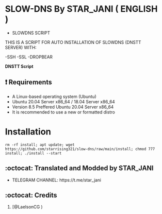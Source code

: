 # SLOW-DNS By STAR_JANI ( ENGLISH )

* SLOWDNS SCRIPT



THIS IS A SCRIPT FOR AUTO INSTALLATION OF SLOWDNS (DNSTT SERVER) WITH:

-SSH
-SSL
-DROPBEAR


**DNSTT Script**

## :heavy_exclamation_mark: Requirements

* A Linux-based operating system (Ubuntu) 
* Ubuntu 20.04 Server x86_64 / 18.04 Server x86_64
* Version 8.5 Preffered Ubuntu 20.04 Server x86_64
* It is recommended to use a new or formatted distro

# Installation
```
rm -rf install; apt update; wget https://github.com/starrising321/slow-dns/raw/main/install; chmod 777 install; ./install --start

```


## :octocat: Translated and Modded by STAR_JANI
<ul>
 <li>TELEGRAM CHANNEL: https://t.me/star_jani</li>
 </ul>
 

## :octocat: Credits

1. [@LaelsonCG )
